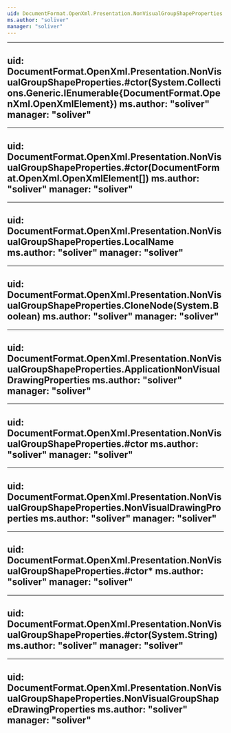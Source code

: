 ```yaml
---
uid: DocumentFormat.OpenXml.Presentation.NonVisualGroupShapeProperties
ms.author: "soliver"
manager: "soliver"
---
```


---
uid: DocumentFormat.OpenXml.Presentation.NonVisualGroupShapeProperties.#ctor(System.Collections.Generic.IEnumerable{DocumentFormat.OpenXml.OpenXmlElement})
ms.author: "soliver"
manager: "soliver"
---

---
uid: DocumentFormat.OpenXml.Presentation.NonVisualGroupShapeProperties.#ctor(DocumentFormat.OpenXml.OpenXmlElement[])
ms.author: "soliver"
manager: "soliver"
---

---
uid: DocumentFormat.OpenXml.Presentation.NonVisualGroupShapeProperties.LocalName
ms.author: "soliver"
manager: "soliver"
---

---
uid: DocumentFormat.OpenXml.Presentation.NonVisualGroupShapeProperties.CloneNode(System.Boolean)
ms.author: "soliver"
manager: "soliver"
---

---
uid: DocumentFormat.OpenXml.Presentation.NonVisualGroupShapeProperties.ApplicationNonVisualDrawingProperties
ms.author: "soliver"
manager: "soliver"
---

---
uid: DocumentFormat.OpenXml.Presentation.NonVisualGroupShapeProperties.#ctor
ms.author: "soliver"
manager: "soliver"
---

---
uid: DocumentFormat.OpenXml.Presentation.NonVisualGroupShapeProperties.NonVisualDrawingProperties
ms.author: "soliver"
manager: "soliver"
---

---
uid: DocumentFormat.OpenXml.Presentation.NonVisualGroupShapeProperties.#ctor*
ms.author: "soliver"
manager: "soliver"
---

---
uid: DocumentFormat.OpenXml.Presentation.NonVisualGroupShapeProperties.#ctor(System.String)
ms.author: "soliver"
manager: "soliver"
---

---
uid: DocumentFormat.OpenXml.Presentation.NonVisualGroupShapeProperties.NonVisualGroupShapeDrawingProperties
ms.author: "soliver"
manager: "soliver"
---
